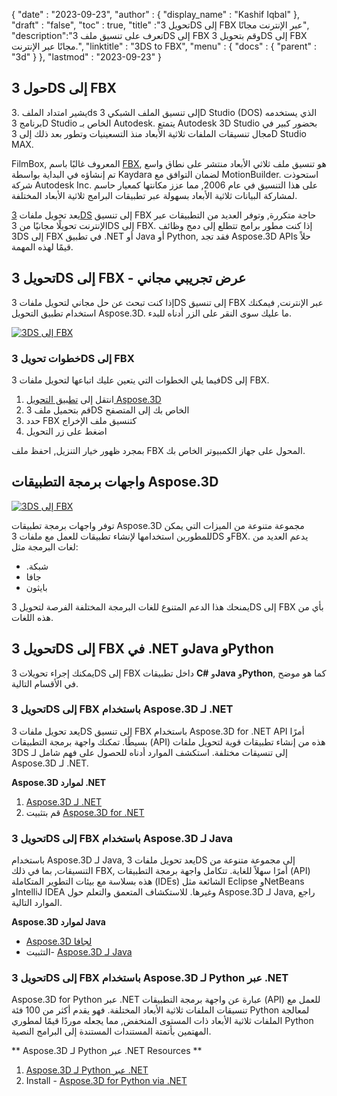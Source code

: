 {
  "date" : "2023-09-23",
  "author" : {
    "display_name" : "Kashif Iqbal"
},
  "draft" : "false",
  "toc" : true,
  "title" :"تحويل 3DS إلى FBX عبر الإنترنت مجانًا",
  "description":"تعرف على تنسيق ملف 3DS إلى FBX وقم بتحويل 3DS إلى FBX مجانًا عبر الإنترنت.",
  "linktitle" : "3DS to FBX",
  "menu" : {
    "docs" : {
      "parent" : "3d"
}
},
  "lastmod" : "2023-09-23"
}

## حول 3DS إلى FBX

يشير امتداد الملف .3ds إلى تنسيق الملف الشبكي 3D Studio (DOS) الذي يستخدمه برنامج 3D Studio الخاص بـ Autodesk. يتمتع Autodesk 3D Studio بحضور كبير في مجال تنسيقات الملفات ثلاثية الأبعاد منذ التسعينيات وتطور بعد ذلك إلى 3D Studio MAX.

FilmBox, المعروف غالبًا باسم [FBX](/ar/3d/fbx/), هو تنسيق ملف ثلاثي الأبعاد منتشر على نطاق واسع تم إنشاؤه في البداية بواسطة Kaydara لضمان التوافق مع MotionBuilder. استحوذت شركة Autodesk Inc. على هذا التنسيق في عام 2006, مما عزز مكانتها كمعيار حاسم لمشاركة البيانات ثلاثية الأبعاد بسهولة عبر تطبيقات البرامج ثلاثية الأبعاد المختلفة.

يعد تحويل ملفات [3DS](/ar/3d/3ds/) إلى تنسيق FBX حاجة متكررة, وتوفر العديد من التطبيقات عبر الإنترنت تحويلًا مجانيًا من 3DS إلى FBX. إذا كنت مطور برامج تتطلع إلى دمج وظائف 3DS إلى FBX في تطبيق .NET أو Java أو Python, فقد تجد Aspose.3D APIs حلاً قيمًا لهذه المهمة.

## تحويل 3DS إلى FBX - عرض تجريبي مجاني

إذا كنت تبحث عن حل مجاني لتحويل ملفات 3DS إلى تنسيق FBX عبر الإنترنت, فيمكنك استخدام تطبيق التحويل Aspose.3D. ما عليك سوى النقر على الزر أدناه للبدء.

[![3DS إلى FBX](../3ds-to-fbx.png)](https://products.aspose.app/3d/conversion/3ds-to-fbx)

### خطوات تحويل 3DS إلى FBX

فيما يلي الخطوات التي يتعين عليك اتباعها لتحويل ملفات 3DS إلى FBX.

1. انتقل إلى [تطبيق التحويل Aspose.3D](https://products.aspose.app/3d/conversion/3ds-to-fbx)
1. قم بتحميل ملف 3DS الخاص بك إلى المتصفح
1. حدد FBX كتنسيق ملف الإخراج
1. اضغط على زر التحويل

بمجرد ظهور خيار التنزيل, احفظ ملف FBX المحول على جهاز الكمبيوتر الخاص بك.

## واجهات برمجة التطبيقات Aspose.3D

[![3DS إلى FBX](../try-aspose-3d.png)](https://products.aspose.com/3d/)

توفر واجهات برمجة تطبيقات Aspose.3D مجموعة متنوعة من الميزات التي يمكن للمطورين استخدامها لإنشاء تطبيقات للعمل مع ملفات 3DS وFBX. يدعم العديد من لغات البرمجة مثل:

* .شبكة
* جافا
* بايثون

يمنحك هذا الدعم المتنوع للغات البرمجة المختلفة الفرصة لتحويل 3DS إلى FBX بأي من هذه اللغات.

## تحويل 3DS إلى FBX في .NET وJava وPython

يمكنك إجراء تحويلات 3DS إلى FBX داخل تطبيقات **C#** و**Java** و**Python**, كما هو موضح في الأقسام التالية.

### تحويل 3DS إلى FBX باستخدام Aspose.3D لـ .NET

يعد تحويل ملفات 3DS إلى تنسيق FBX باستخدام Aspose.3D for .NET API أمرًا بسيطًا. تمكنك واجهة برمجة التطبيقات (API) هذه من إنشاء تطبيقات قوية لتحويل ملفات 3DS إلى تنسيقات مختلفة. استكشف الموارد أدناه للحصول على فهم شامل لـ Aspose.3D لـ .NET.

**Aspose.3D لموارد .NET**

1. [Aspose.3D لـ .NET](https://products.aspose.com/3d/net/)
1. قم بتثبيت [Aspose.3D for .NET](https://docs.aspose.com/3d/net/installation/)

### تحويل 3DS إلى FBX باستخدام Aspose.3D لـ Java

باستخدام Aspose.3D لـ Java, يعد تحويل ملفات 3DS إلى مجموعة متنوعة من التنسيقات, بما في ذلك FBX, أمرًا سهلاً للغاية. تتكامل واجهة برمجة التطبيقات (API) هذه بسلاسة مع بيئات التطوير المتكاملة (IDEs) الشائعة مثل Eclipse وNetBeans وIntelliJ IDEA وغيرها. للاستكشاف المتعمق والتعلم حول Aspose.3D لـ Java, راجع الموارد التالية.

**Aspose.3D لموارد Java**

* [Aspose.3D لجافا](https://products.aspose.com/3d/java/)
* التثبيت- [Aspose.3D لـ Java](https://docs.aspose.com/3d/java/installation/)

### تحويل 3DS إلى FBX باستخدام Aspose.3D لـ Python عبر .NET

Aspose.3D for Python عبر .NET عبارة عن واجهة برمجة التطبيقات (API) للعمل مع تنسيقات الملفات ثلاثية الأبعاد المختلفة. فهو يقدم أكثر من 100 فئة Python لمعالجة الملفات ثلاثية الأبعاد ذات المستوى المنخفض, مما يجعله موردًا قيمًا لمطوري Python المهتمين بأتمتة المستندات المستندة إلى البرامج النصية.

** Aspose.3D لـ Python عبر .NET Resources **

1. [Aspose.3D لـ Python عبر .NET](https://products.aspose.com/3d/python-net/)
1. Install - [Aspose.3D for Python via .NET](https://releases.aspose.com/3d/python-net/)
